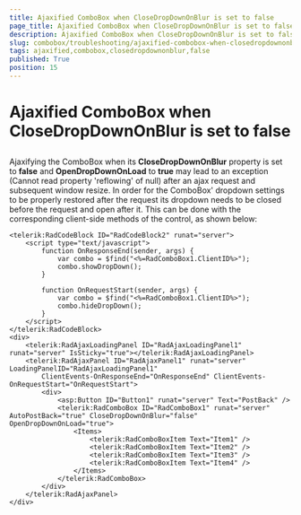 ```yaml
---
title: Ajaxified ComboBox when CloseDropDownOnBlur is set to false 
page_title: Ajaxified ComboBox when CloseDropDownOnBlur is set to false | RadComboBox for ASP.NET AJAX Documentation
description: Ajaxified ComboBox when CloseDropDownOnBlur is set to false
slug: combobox/troubleshooting/ajaxified-combobox-when-closedropdownonblur-is-set-to-false
tags: ajaxified,combobox,closedropdownonblur,false
published: True
position: 15
---
```


# Ajaxified ComboBox when CloseDropDownOnBlur is set to false



## 

Ajaxifying the ComboBox when its **CloseDropDownOnBlur** property is set to **false** and **OpenDropDownOnLoad** to **true** may lead to an exception (Cannot read property 'reflowing' of null) after an ajax request and subsequent window resize. In order for the ComboBox' dropdown settings to be properly restored after the 
request its dropdown needs to be closed before the request and open after it. This can be done with the corresponding client-side methods of the control, as shown below: 


````ASPNET
<telerik:RadCodeBlock ID="RadCodeBlock2" runat="server">
	<script type="text/javascript">
		function OnResponseEnd(sender, args) {
			var combo = $find("<%=RadComboBox1.ClientID%>");
			combo.showDropDown();
		}

		function OnRequestStart(sender, args) {
			var combo = $find("<%=RadComboBox1.ClientID%>");
			combo.hideDropDown();
		}
	</script>
</telerik:RadCodeBlock>
<div>
	<telerik:RadAjaxLoadingPanel ID="RadAjaxLoadingPanel1" runat="server" IsSticky="true"></telerik:RadAjaxLoadingPanel>
	<telerik:RadAjaxPanel ID="RadAjaxPanel1" runat="server" LoadingPanelID="RadAjaxLoadingPanel1"
		ClientEvents-OnResponseEnd="OnResponseEnd" ClientEvents-OnRequestStart="OnRequestStart">
		<div>
			<asp:Button ID="Button1" runat="server" Text="PostBack" />
			<telerik:RadComboBox ID="RadComboBox1" runat="server" AutoPostBack="true" CloseDropDownOnBlur="false" OpenDropDownOnLoad="true">
				<Items>
					<telerik:RadComboBoxItem Text="Item1" />
					<telerik:RadComboBoxItem Text="Item2" />
					<telerik:RadComboBoxItem Text="Item3" />
					<telerik:RadComboBoxItem Text="Item4" />
				</Items>
			</telerik:RadComboBox>
		</div>
	</telerik:RadAjaxPanel>
</div>
````


